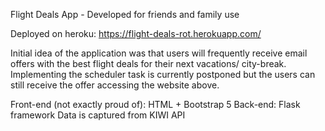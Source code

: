 Flight Deals App - Developed for friends and family use

Deployed on heroku: https://flight-deals-rot.herokuapp.com/

Initial idea of the application was that users will frequently receive email offers with the best flight deals for their next vacations/ city-break. Implementing the scheduler task is currently postponed but the users can still receive the offer accessing the website above.

Front-end (not exactly proud of): HTML + Bootstrap 5
Back-end: Flask framework
Data is captured from KIWI API
